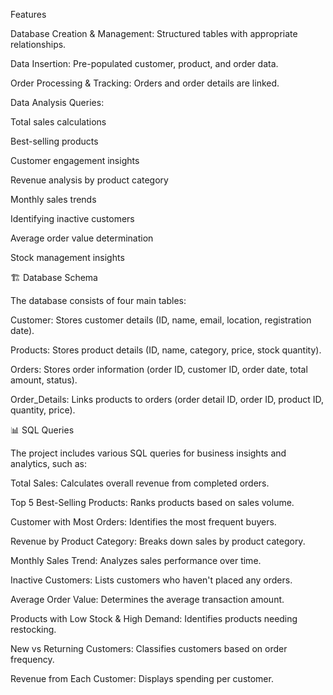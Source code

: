 Features

Database Creation & Management: Structured tables with appropriate relationships.

Data Insertion: Pre-populated customer, product, and order data.

Order Processing & Tracking: Orders and order details are linked.

Data Analysis Queries:

Total sales calculations

Best-selling products

Customer engagement insights

Revenue analysis by product category

Monthly sales trends

Identifying inactive customers

Average order value determination

Stock management insights

🏗️ Database Schema

The database consists of four main tables:

Customer: Stores customer details (ID, name, email, location, registration date).

Products: Stores product details (ID, name, category, price, stock quantity).

Orders: Stores order information (order ID, customer ID, order date, total amount, status).

Order_Details: Links products to orders (order detail ID, order ID, product ID, quantity, price).

📊 SQL Queries

The project includes various SQL queries for business insights and analytics, such as:

Total Sales: Calculates overall revenue from completed orders.

Top 5 Best-Selling Products: Ranks products based on sales volume.

Customer with Most Orders: Identifies the most frequent buyers.

Revenue by Product Category: Breaks down sales by product category.

Monthly Sales Trend: Analyzes sales performance over time.

Inactive Customers: Lists customers who haven't placed any orders.

Average Order Value: Determines the average transaction amount.

Products with Low Stock & High Demand: Identifies products needing restocking.

New vs Returning Customers: Classifies customers based on order frequency.

Revenue from Each Customer: Displays spending per customer.
